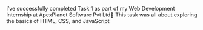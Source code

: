 I’ve successfully completed Task 1 as part of my Web Development Internship at ApexPlanet Software Pvt Ltd🎯
This task was all about exploring the basics of HTML, CSS, and JavaScript
